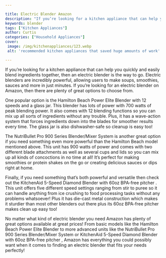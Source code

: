 ```yaml
---

title: Electric Blender Amazon
description: "If you’re looking for a kitchen appliance that can help you quickly and easily blend ingredients together, then an electric blende...learn about it in this post"
keywords: blender
tags: ["Kitchen Appliances"]
author: Curtis
categories: ["Household Appliances"]
cover: 
 image: /img/kitchenappliances/123.webp
 alt: 'recommended kitchen appliances that saved huge amounts of work'

---
```


If you’re looking for a kitchen appliance that can help you quickly and easily blend ingredients together, then an electric blender is the way to go. Electric blenders are incredibly powerful, allowing users to make soups, smoothies, sauces and more in just minutes. If you’re looking for an electric blender on Amazon, then there are plenty of great options to choose from. 

One popular option is the Hamilton Beach Power Elite Blender with 12 speeds and a glass jar. This blender has lots of power with 700 watts of peak blending power. It also comes with 12 blending functions so you can mix up all sorts of ingredients without any trouble. Plus, it has a wave-action system that forces ingredients down into the blades for smoother results every time. The glass jar is also dishwasher-safe so cleanup is easy too! 

The NutriBullet Pro 900 Series Blender/Mixer System is another great option if you need something even more powerful than the Hamilton Beach model mentioned above. This unit has 900 watts of power and comes with two different blade attachments as well as several cups and lids so you can mix up all kinds of concoctions in no time at all! It’s perfect for making smoothies or protein shakes on the go or creating delicious sauces or dips right at home. 

Finally, if you need something that’s both powerful and versatile then check out the KitchenAid 5-Speed Diamond Blender with 60oz BPA-free pitcher . This unit offers five different speed settings ranging from stir to puree so it can handle anything from ice crushing to food processing tasks without any problems whatsoever! Plus it has die-cast metal construction which makes it sturdier than most other blenders out there plus its 60oz BPA-free pitcher makes clean up easy too! 

No matter what kind of electric blender you need Amazon has plenty of great options available at great prices! From basic models like the Hamilton Beach Power Elite Blender to more advanced units like the NutriBullet Pro 900 Series Blender/Mixer System or KitchenAid 5-Speed Diamond Blender with 60oz BPA-free pitcher , Amazon has everything you could possibly want when it comes to finding an electric blender that fits your needs perfectly!
